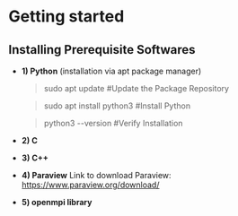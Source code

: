 # Getting started

## Installing Prerequisite Softwares
- **1) Python** (installation via apt package manager)
   > sudo apt update                #Update the Package Repository
   
   > sudo apt install python3       #Install Python
   
   > python3 --version              #Verify Installation
- **2) C**
   >
- **3) C++** 
- **4) Paraview** 
  Link to download Paraview: https://www.paraview.org/download/
- **5) openmpi library**  
